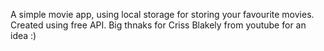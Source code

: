 A simple movie app, using local storage for storing your favourite movies. 
Created using free API. Big thnaks for Criss Blakely from youtube for an idea :)
